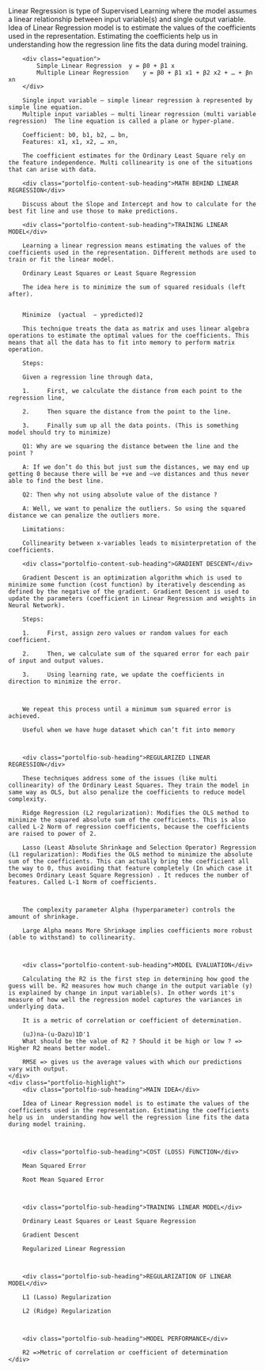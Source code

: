 <div class="portfolio-summary">
Linear Regression is type of Supervised Learning where the model assumes a linear relationship between input variable(s) and single output variable.
<div class="portfolio-container">
    <div class="content">
        Idea of Linear Regression model is to estimate the values of the coefficients used in the representation. Estimating the coefficients help us in understanding how the regression line fits the data during model training.
    
        <div class="equation">
            Simple Linear Regression  y = β0 + β1 x    
            Multiple Linear Regression    y = β0 + β1 x1 + β2 x2 + … + βn xn
        </div>

        Single input variable – simple linear regression à represented by simple line equation. 
        Multiple input variables – multi linear regression (multi variable regression)  The line equation is called a plane or hyper-plane. 

        Coefficient: b0, b1, b2, … bn, 
        Features: x1, x1, x2, … xn, 

        The coefficient estimates for the Ordinary Least Square rely on the feature independence. Multi collinearity is one of the situations that can arise with data. 

        <div class="portolfio-content-sub-heading">MATH BEHIND LINEAR REGRESSION</div>

        Discuss about the Slope and Intercept and how to calculate for the best fit line and use those to make predictions. 

        <div class="portolfio-content-sub-heading">TRAINING LINEAR MODEL</div>

        Learning a linear regression means estimating the values of the coefficients used in the representation. Different methods are used to train or fit the linear model. 

        Ordinary Least Squares or Least Square Regression 

        The idea here is to minimize the sum of squared residuals (left after).  
        

        Minimize  (yactual  − ypredicted)2 

        This technique treats the data as matrix and uses linear algebra operations to estimate the optimal values for the coefficients. This means that all the data has to fit into memory to perform matrix operation. 

        Steps: 

        Given a regression line through data, 

        1.     First, we calculate the distance from each point to the regression line, 

        2.     Then square the distance from the point to the line.  

        3.     Finally sum up all the data points. (This is something model should try to minimize) 

        Q1: Why are we squaring the distance between the line and the point ?  

        A: If we don’t do this but just sum the distances, we may end up getting 0 because there will be +ve and –ve distances and thus never able to find the best line. 

        Q2: Then why not using absolute value of the distance ?  

        A: Well, we want to penalize the outliers. So using the squared distance we can penalize the outliers more. 

        Limitations: 

        Collinearity between x-variables leads to misinterpretation of the coefficients. 

        <div class="portolfio-content-sub-heading">GRADIENT DESCENT</div>

        Gradient Descent is an optimization algorithm which is used to minimize some function (cost function) by iteratively descending as defined by the negative of the gradient. Gradient Descent is used to update the parameters (coefficient in Linear Regression and weights in Neural Network). 

        Steps: 

        1.     First, assign zero values or random values for each coefficient. 

        2.     Then, we calculate sum of the squared error for each pair of input and output values. 

        3.     Using learning rate, we update the coefficients in direction to minimize the error. 

        

        We repeat this process until a minimum sum squared error is achieved. 

        Useful when we have huge dataset which can’t fit into memory 

        

        <div class="portolfio-sub-heading">REGULARIZED LINEAR REGRESSION</div>

        These techniques address some of the issues (like multi collinearity) of the Ordinary Least Squares. They train the model in same way as OLS, but also penalize the coefficients to reduce model complexity. 

        Ridge Regression (L2 regularization): Modifies the OLS method to minimize the squared absolute sum of the coefficients. This is also called L-2 Norm of regression coefficients, because the coefficients are raised to power of 2. 

        Lasso (Least Absolute Shrinkage and Selection Operator) Regression (L1 regularization): Modifies the OLS method to minimize the absolute sum of the coefficients. This can actually bring the coefficient all the way to 0, thus avoiding that feature completely (In which case it becomes Ordinary Least Square Regression) . It reduces the number of features. Called L-1 Norm of coefficients. 

        

        The complexity parameter Alpha (hyperparameter) controls the amount of shrinkage. 

        Large Alpha means More Shrinkage implies coefficients more robust (able to withstand) to collinearity. 

        

        <div class="portolfio-content-sub-heading">MODEL EVALUATION</div>

        Calculating the R2 is the first step in determining how good the guess will be. R2 measures how much change in the output variable (y) is explained by change in input variable(s). In other words it's measure of how well the regression model captures the variances in underlying data. 

        It is a metric of correlation or coefficient of determination. 

        (uJ)na-(u-Dazu)1D'1 
        What should be the value of R2 ? Should it be high or low ? => Higher R2 means better model. 

        RMSE => gives us the average values with which our predictions vary with output.
    </div>
    <div class="portfolio-highlight">
        <div class="portolfio-sub-heading">MAIN IDEA</div>

        Idea of Linear Regression model is to estimate the values of the coefficients used in the representation. Estimating the coefficients help us in  understanding how well the regression line fits the data during model training. 

        

        <div class="portolfio-sub-heading">COST (LOSS) FUNCTION</div>

        Mean Squared Error 

        Root Mean Squared Error 

        

        <div class="portolfio-sub-heading">TRAINING LINEAR MODEL</div>

        Ordinary Least Squares or Least Square Regression 

        Gradient Descent 

        Regularized Linear Regression 

        

        <div class="portolfio-sub-heading">REGULARIZATION OF LINEAR MODEL</div> 

        L1 (Lasso) Regularization 

        L2 (Ridge) Regularization 

        

        <div class="portolfio-sub-heading">MODEL PERFORMANCE</div> 

        R2 =>Metric of correlation or coefficient of determination 
    </div>
</div>